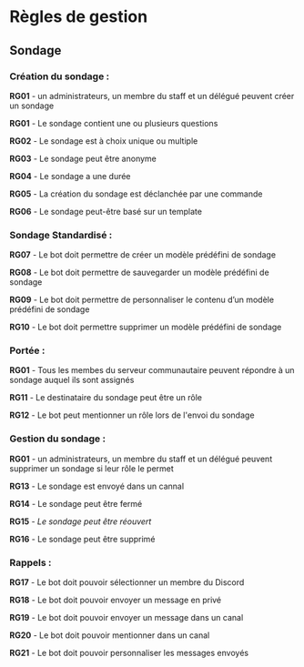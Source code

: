 # Règles de gestion

## Sondage

### Création du sondage :

**RG01** - un administrateurs, un membre du staff et un délégué peuvent créer un sondage

**RG01** - Le sondage contient une ou plusieurs questions

**RG02** - Le sondage est à choix unique ou multiple

**RG03** - Le sondage peut être anonyme

**RG04** - Le sondage a une durée

**RG05** - La création du sondage est déclanchée par une commande

**RG06** - Le sondage peut-être basé sur un template

### Sondage Standardisé :

**RG07** - Le bot doit permettre de créer un modèle prédéfini de sondage

**RG08** - Le bot doit permettre de sauvegarder un modèle prédéfini de sondage

**RG09** - Le bot doit permettre de personnaliser le contenu d’un modèle prédéfini de sondage

**RG10** - Le bot doit permettre supprimer un modèle prédéfini de sondage

### Portée :

**RG01** - Tous les membes du serveur communautaire peuvent répondre à un sondage auquel ils sont assignés

**RG11** - Le destinataire du sondage peut être un rôle

**RG12** - Le bot peut mentionner un rôle lors de l'envoi du sondage

### Gestion du sondage :

**RG01** - un administrateurs, un membre du staff et un délégué peuvent supprimer un sondage si leur rôle le permet

**RG13** - Le sondage est envoyé dans un cannal

**RG14** - Le sondage peut être fermé

**RG15** - *Le sondage peut être réouvert*

**RG16** - Le sondage peut être supprimé

### Rappels :

**RG17** - Le bot doit pouvoir sélectionner un membre du Discord

**RG18** - Le bot doit pouvoir envoyer un message en privé

**RG19** - Le bot doit pouvoir envoyer un message dans un canal

**RG20** - Le bot doit pouvoir mentionner dans un canal

**RG21** - Le bot doit pouvoir personnaliser les messages envoyés